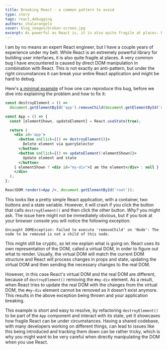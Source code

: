 ```yaml
---
title: Breaking React - a common pattern to avoid
type: story
tags: react,debugging
authors: chalarangelo
cover: blog_images/broken-screen.jpg
excerpt: As powerful as React is, it is also quite fragile at places. Did you know that just a few lines are more than enough to break your entire React application?
---
```


I am by no means an expert React engineer, but I have a couple years of experience under my belt. While React is an extremely powerful library for building user interfaces, it is also quite fragile at places. A very common bug I have encountered is caused by direct DOM manipulation in combination with React. This is not exactly an anti-pattern, but under the right circumstances it can break your entire React application and might be hard to debug.

Here's [a minimal example](https://codepen.io/chalarangelo/pen/jOEojVJ?editors=0010) of how one can reproduce this bug, before we dive into explaining the problem and how to fix it:

```jsx
const destroyElement = () =>
  document.getElementById('app').removeChild(document.getElementById('my-div'));

const App = () => {
  const [elementShown, updateElement] = React.useState(true);

  return (
    <div id='app'>
      <button onClick={() => destroyElement()}>
        Delete element via querySelector
      </button>
      <button onClick={() => updateElement(!elementShown)}>
        Update element and state
      </button>
    { elementShown ? <div id="my-div">I am the element</div> : null }
    </div>
  );
};

ReactDOM.render(<App />, document.getElementById('root'));
```

This looks like a pretty simple React application, with a container, two buttons and a state variable. However, it will crash if you click the button that calls `destroyElement()` and then click the other button. _Why?_ you might ask. The issue here might not be immediately obvious, but if you look at your browser console you will notice the following exception:

```
Uncaught DOMException: Failed to execute 'removeChild' on 'Node': The node to be removed is not a child of this node.
```

This might still be cryptic, so let me explain what is going on. React uses its own representation of the DOM, called a virtual DOM, in order to figure out what to render. Usually, the virtual DOM will match the current DOM structure and React will process changes in props and state, updating the virtual DOM and then sending the necessary changes to the real DOM.

However, in this case React's virtual DOM and the real DOM are different, because of `destroyElement()` removing the `#my-div` element. As a result, when React tries to update the real DOM with the changes from the virtual DOM, the `#my-div` element cannot be removed as it doesn't exist anymore. This results in the above exception being thrown and your application breaking.

This example is short and easy to resolve, by refactoring `destroyElement()` to be part of the `App` component and interact with its state, yet it showcases how fragile React can be under circumstances. Having a shared codebase, with many developers working on different things, can lead to issues like this being introduced and tracking them down can be rather tricky, which is why you might want to be very careful when directly manipulating the DOM when you use React.

